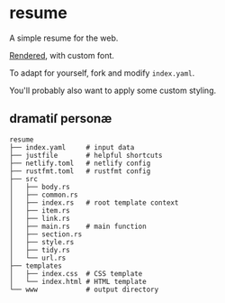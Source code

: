 # resume

A simple resume for the web.

[Rendered](https://rodarmor.com/resume/), with custom font.

To adapt for yourself, fork and modify `index.yaml`.

You'll probably also want to apply some custom styling.

## dramatiſ personæ

```
resume
├── index.yaml     # input data
├── justfile       # helpful shortcuts
├── netlify.toml   # netlify config
├── rustfmt.toml   # rustfmt config
├── src
│   ├── body.rs
│   ├── common.rs
│   ├── index.rs   # root template context
│   ├── item.rs
│   ├── link.rs
│   ├── main.rs    # main function
│   ├── section.rs
│   ├── style.rs
│   ├── tidy.rs
│   └── url.rs
├── templates
│   ├── index.css  # CSS template
│   └── index.html # HTML template
└── www            # output directory
```
